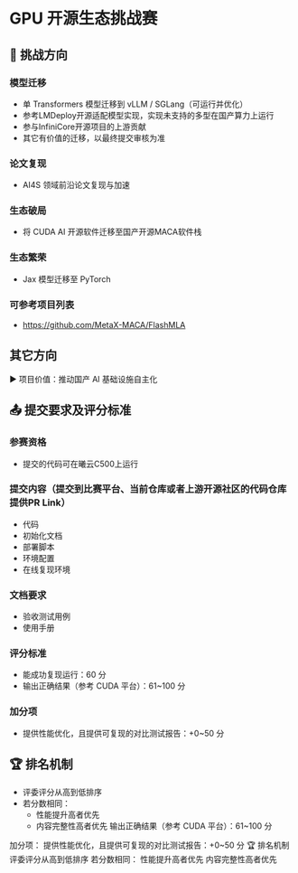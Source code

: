 # GPU 开源生态挑战赛

## 📌 挑战方向

### 模型迁移
- 单 Transformers 模型迁移到 vLLM / SGLang（可运行并优化）
- 参考LMDeploy开源适配模型实现，实现未支持的多型在国产算力上运行
- 参与InfiniCore开源项目的上游贡献
- 其它有价值的迁移，以最终提交审核为准

### 论文复现
- AI4S 领域前沿论文复现与加速

### 生态破局
- 将 CUDA AI 开源软件迁移至国产开源MACA软件栈

### 生态繁荣
- Jax 模型迁移至 PyTorch

### 可参考项目列表
- https://github.com/MetaX-MACA/FlashMLA

## 其它方向
▶ 项目价值：推动国产 AI 基础设施自主化

## 📤 提交要求及评分标准

### 参赛资格
- 提交的代码可在曦云C500上运行

### 提交内容（提交到比赛平台、当前仓库或者上游开源社区的代码仓库提供PR Link）
- 代码
- 初始化文档
- 部署脚本
- 环境配置
- 在线复现环境

### 文档要求
- 验收测试用例
- 使用手册

### 评分标准
- 能成功复现运行：60 分
- 输出正确结果（参考 CUDA 平台）：61~100 分

### 加分项
- 提供性能优化，且提供可复现的对比测试报告：+0~50 分

## 🏆 排名机制
- 评委评分从高到低排序
- 若分数相同：
  - 性能提升高者优先
  - 内容完整性高者优先
输出正确结果（参考 CUDA 平台）：61~100 分

加分项：
提供性能优化，且提供可复现的对比测试报告：+0~50 分
🏆 排名机制
评委评分从高到低排序
若分数相同：
性能提升高者优先
内容完整性高者优先